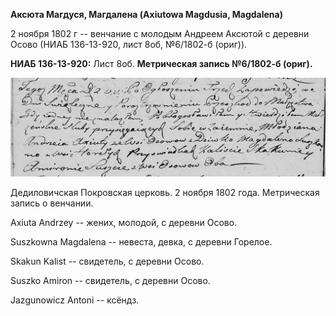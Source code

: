 **Аксюта Магдуся, Магдалена (Axiutowa Magdusia, Magdalena)**

2 ноября 1802 г -- венчание с молодым Андреем Аксютой с деревни Осово
(НИАБ 136-13-920, лист 8об, №6/1802-б (ориг)).

**НИАБ 136-13-920:** Лист 8об. **Метрическая запись №6/1802-б (ориг).**

![](./media/aad0ac8e5ac6b06a66c6add323e9782ff7a2036d.png)

Дедиловичская Покровская церковь. 2 ноября 1802 года. Метрическая запись
о венчании.

Axiuta Andrzey -- жених, молодой, с деревни Осовo.

Suszkowna Magdalena -- невеста, девка, с деревни Горелое.

Skakun Kalist -- свидетель, с деревни Осовo.

Suszko Amiron -- свидетель, с деревни Осовo.

Jazgunowicz Antoni -- ксёндз.
